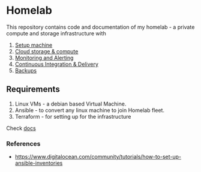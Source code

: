 # Homelab

This repository contains code and documentation of my homelab - a private compute and storage infrastructure with 


1. [Setup machine](./docs/setup-machine.md)
2. [Cloud storage & compute](./docs/cloud-storage-compute.md)
3. [Monitoring and Alerting](./docs/monitoring-and-alerting.md)
4. [Continuous Integration & Delivery](./docs/ci-cd.md)
5. [Backups](./docs/backups.md)


## Requirements 

1. Linux VMs - a debian based Virtual Machine.
2. Ansible - to convert any linux machine to join Homelab fleet.
3. Terraform - for setting up for the infrastructure

Check [docs](docs/index.md)


### References

- https://www.digitalocean.com/community/tutorials/how-to-set-up-ansible-inventories